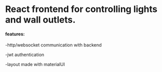<h1>React frontend for controlling lights and wall outlets.</h1>
<h4> features:</h4>
  <p>-http/websocket communication with backend</p>
  <p>-jwt authentication</p>
  <p>-layout made with materialUI</p>
